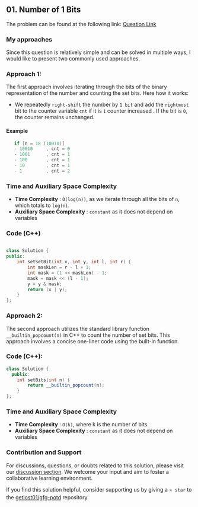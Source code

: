 ## 01. Number of 1 Bits

The problem can be found at the following link: [Question Link](https://practice.geeksforgeeks.org/problems/set-bits0143/1)

### My approaches
Since this question is relatively simple and can be solved in multiple ways, I would like to present two commonly used approaches.

### Approach 1:
The first approach involves iterating through the bits of the binary representation of the number and counting the set bits. Here how it works:

   - We repeatedly `right-shift` the number by `1 bit` and add the `rightmost` bit to the counter variable `cnt` if it is `1` counter increased . If the bit is `0`, the counter remains unchanged.

#### Example
```cpp
   if [n = 18 (10010)]
   - 10010     , cnt = 0
   - 1001      , cnt = 1
   - 100       , cnt = 1
   - 10        , cnt = 1
   - 1         , cnt = 2
 ```

### Time and Auxiliary Space Complexity

- **Time Complexity** : `O(log(n))`, as we iterate through all the bits of `n`, which totals to `log(n`).
- **Auxiliary Space Complexity** : `constant` as it does not depend on variables


### Code (C++) 
```cpp

class Solution {
public:
    int setSetBit(int x, int y, int l, int r) {
        int maskLen = r - l + 1;
        int mask = (1 << maskLen) - 1;
        mask = mask << (l - 1);
        y = y & mask;
        return (x | y);  
    }
};

```
### Approach 2:
The second approach utilizes the standard library function `__builtin_popcount(n)` in C++ to count the number of set bits. This approach involves a concise one-liner code using the built-in function.

### Code (C++):
```cpp
class Solution {
  public:
    int setBits(int n) {
        return __builtin_popcount(n);
    }
};
```

### Time and Auxiliary Space Complexity

- **Time Complexity** : `O(k)`, where k is the number of bits.
- **Auxiliary Space Complexity** : `constant` as it does not depend on variables

### Contribution and Support

For discussions, questions, or doubts related to this solution, please visit our [discussion section](https://github.com/getlost01/gfg-potd/discussions). We welcome your input and aim to foster a collaborative learning environment.

If you find this solution helpful, consider supporting us by giving a `⭐ star` to the [getlost01/gfg-potd](https://github.com/getlost01/gfg-potd) repository.
